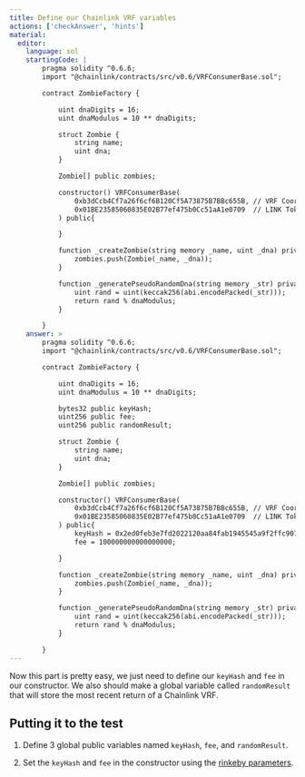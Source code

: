 ```yaml
---
title: Define our Chainlink VRF variables
actions: ['checkAnswer', 'hints']
material:
  editor:
    language: sol
    startingCode: |
        pragma solidity ^0.6.6;
        import "@chainlink/contracts/src/v0.6/VRFConsumerBase.sol";

        contract ZombieFactory {

            uint dnaDigits = 16;
            uint dnaModulus = 10 ** dnaDigits;

            struct Zombie {
                string name;
                uint dna;
            }

            Zombie[] public zombies;

            constructor() VRFConsumerBase(
                0xb3dCcb4Cf7a26f6cf6B120Cf5A73875B7BBc655B, // VRF Coordinator
                0x01BE23585060835E02B77ef475b0Cc51aA1e0709  // LINK Token
            ) public{

            }

            function _createZombie(string memory _name, uint _dna) private {
                zombies.push(Zombie(_name, _dna));
            }

            function _generatePseudoRandomDna(string memory _str) private view returns (uint) {
                uint rand = uint(keccak256(abi.encodePacked(_str)));
                return rand % dnaModulus;
            }

        }
    answer: >
        pragma solidity ^0.6.6;
        import "@chainlink/contracts/src/v0.6/VRFConsumerBase.sol";

        contract ZombieFactory {

            uint dnaDigits = 16;
            uint dnaModulus = 10 ** dnaDigits;

            bytes32 public keyHash;
            uint256 public fee;
            uint256 public randomResult;

            struct Zombie {
                string name;
                uint dna;
            }

            Zombie[] public zombies;

            constructor() VRFConsumerBase(
                0xb3dCcb4Cf7a26f6cf6B120Cf5A73875B7BBc655B, // VRF Coordinator
                0x01BE23585060835E02B77ef475b0Cc51aA1e0709  // LINK Token
            ) public{
                keyHash = 0x2ed0feb3e7fd2022120aa84fab1945545a9f2ffc9076fd6156fa96eaff4c1311;
                fee = 100000000000000000;

            }

            function _createZombie(string memory _name, uint _dna) private {
                zombies.push(Zombie(_name, _dna));
            }

            function _generatePseudoRandomDna(string memory _str) private view returns (uint) {
                uint rand = uint(keccak256(abi.encodePacked(_str)));
                return rand % dnaModulus;
            }

        }
---
```




Now this part is pretty easy, we just need to define our `keyHash` and `fee` in our constructor. We also should make a global variable called `randomResult` that will store the most recent return of a Chainlink VRF.

## Putting it to the test


1. Define 3 global public variables named `keyHash`, `fee`, and `randomResult`.

2. Set the `keyHash` and `fee` in the constructor using the [rinkeby parameters](https://docs.chain.link/docs/vrf-contracts/#rinkeby).
